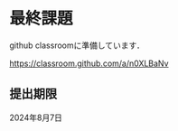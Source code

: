 # 最終課題


github classroomに準備しています．　　

https://classroom.github.com/a/n0XLBaNv

## 提出期限

2024年8月7日


